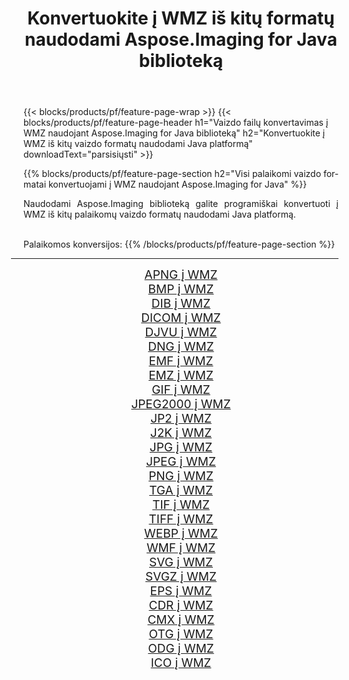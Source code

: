 ﻿---
title: Konvertuokite į WMZ iš kitų formatų naudodami Aspose.Imaging for Java biblioteką 
weight: 3920
url: /lt/java/conversion/to/wmz 
lang: lt
langdirlevel: 2
locales: zh-hans,ja,it,ru,de,es,fr,nl,id,lt,pl,pt,vi,tr,ko,zh-hant,ar,hi,th,sv,cs,uk,he
description: Naudodami Aspose.Imaging galite konvertuoti į WMZ iš kitų formatų naudodami Java
---

{{< blocks/products/pf/feature-page-wrap >}}
{{< blocks/products/pf/feature-page-header h1="Vaizdo failų konvertavimas į WMZ naudojant Aspose.Imaging for Java biblioteką" h2="Konvertuokite į WMZ iš kitų vaizdo formatų naudodami Java platformą" downloadText="parsisiųsti" >}}


{{% blocks/products/pf/feature-page-section  h2="Visi palaikomi vaizdo formatai konvertuojami į WMZ naudojant Aspose.Imaging for Java" %}}
<p align=justify>Naudodami Aspose.Imaging biblioteką galite programiškai konvertuoti į WMZ iš kitų palaikomų vaizdo formatų naudodami Java platformą.</p>
<br/>
Palaikomos konversijos:
{{% /blocks/products/pf/feature-page-section %}}
<div class="container-fluid productfamilypage bg-gray">
    <div class="convertypes bg-gray agp-content section">
        <div class="container">
		<hr style="margin-left:-20px;"/>
		<div class="row other-converters" style="gap: 10px;font-size: 19px;text-align:center;">
		    <div class='col-md-2 other-converter remove-lp remove-rp'><a href="/imaging/lt/java/conversion/apng-to-wmz" style="padding:15px;">APNG į WMZ</a></div>
<div class='col-md-2 other-converter remove-lp remove-rp'><a href="/imaging/lt/java/conversion/bmp-to-wmz" style="padding:15px;">BMP į WMZ</a></div>
<div class='col-md-2 other-converter remove-lp remove-rp'><a href="/imaging/lt/java/conversion/dib-to-wmz" style="padding:15px;">DIB į WMZ</a></div>
<div class='col-md-2 other-converter remove-lp remove-rp'><a href="/imaging/lt/java/conversion/dicom-to-wmz" style="padding:15px;">DICOM į WMZ</a></div>
<div class='col-md-2 other-converter remove-lp remove-rp'><a href="/imaging/lt/java/conversion/djvu-to-wmz" style="padding:15px;">DJVU į WMZ</a></div>
<div class='col-md-2 other-converter remove-lp remove-rp'><a href="/imaging/lt/java/conversion/dng-to-wmz" style="padding:15px;">DNG į WMZ</a></div>
<div class='col-md-2 other-converter remove-lp remove-rp'><a href="/imaging/lt/java/conversion/emf-to-wmz" style="padding:15px;">EMF į WMZ</a></div>
<div class='col-md-2 other-converter remove-lp remove-rp'><a href="/imaging/lt/java/conversion/emz-to-wmz" style="padding:15px;">EMZ į WMZ</a></div>
<div class='col-md-2 other-converter remove-lp remove-rp'><a href="/imaging/lt/java/conversion/gif-to-wmz" style="padding:15px;">GIF į WMZ</a></div>
<div class='col-md-2 other-converter remove-lp remove-rp'><a href="/imaging/lt/java/conversion/jpeg2000-to-wmz" style="padding:15px;">JPEG2000 į WMZ</a></div>
<div class='col-md-2 other-converter remove-lp remove-rp'><a href="/imaging/lt/java/conversion/jp2-to-wmz" style="padding:15px;">JP2 į WMZ</a></div>
<div class='col-md-2 other-converter remove-lp remove-rp'><a href="/imaging/lt/java/conversion/j2k-to-wmz" style="padding:15px;">J2K į WMZ</a></div>
<div class='col-md-2 other-converter remove-lp remove-rp'><a href="/imaging/lt/java/conversion/jpg-to-wmz" style="padding:15px;">JPG į WMZ</a></div>
<div class='col-md-2 other-converter remove-lp remove-rp'><a href="/imaging/lt/java/conversion/jpeg-to-wmz" style="padding:15px;">JPEG į WMZ</a></div>
<div class='col-md-2 other-converter remove-lp remove-rp'><a href="/imaging/lt/java/conversion/png-to-wmz" style="padding:15px;">PNG į WMZ</a></div>
<div class='col-md-2 other-converter remove-lp remove-rp'><a href="/imaging/lt/java/conversion/tga-to-wmz" style="padding:15px;">TGA į WMZ</a></div>
<div class='col-md-2 other-converter remove-lp remove-rp'><a href="/imaging/lt/java/conversion/tif-to-wmz" style="padding:15px;">TIF į WMZ</a></div>
<div class='col-md-2 other-converter remove-lp remove-rp'><a href="/imaging/lt/java/conversion/tiff-to-wmz" style="padding:15px;">TIFF į WMZ</a></div>
<div class='col-md-2 other-converter remove-lp remove-rp'><a href="/imaging/lt/java/conversion/webp-to-wmz" style="padding:15px;">WEBP į WMZ</a></div>
<div class='col-md-2 other-converter remove-lp remove-rp'><a href="/imaging/lt/java/conversion/wmf-to-wmz" style="padding:15px;">WMF į WMZ</a></div>
<div class='col-md-2 other-converter remove-lp remove-rp'><a href="/imaging/lt/java/conversion/svg-to-wmz" style="padding:15px;">SVG į WMZ</a></div>
<div class='col-md-2 other-converter remove-lp remove-rp'><a href="/imaging/lt/java/conversion/svgz-to-wmz" style="padding:15px;">SVGZ į WMZ</a></div>
<div class='col-md-2 other-converter remove-lp remove-rp'><a href="/imaging/lt/java/conversion/eps-to-wmz" style="padding:15px;">EPS į WMZ</a></div>
<div class='col-md-2 other-converter remove-lp remove-rp'><a href="/imaging/lt/java/conversion/cdr-to-wmz" style="padding:15px;">CDR į WMZ</a></div>
<div class='col-md-2 other-converter remove-lp remove-rp'><a href="/imaging/lt/java/conversion/cmx-to-wmz" style="padding:15px;">CMX į WMZ</a></div>
<div class='col-md-2 other-converter remove-lp remove-rp'><a href="/imaging/lt/java/conversion/otg-to-wmz" style="padding:15px;">OTG į WMZ</a></div>
<div class='col-md-2 other-converter remove-lp remove-rp'><a href="/imaging/lt/java/conversion/odg-to-wmz" style="padding:15px;">ODG į WMZ</a></div>
<div class='col-md-2 other-converter remove-lp remove-rp'><a href="/imaging/lt/java/conversion/ico-to-wmz" style="padding:15px;">ICO į WMZ</a></div>
                </div>
        </div>
    </div>
</div>
<br/>

